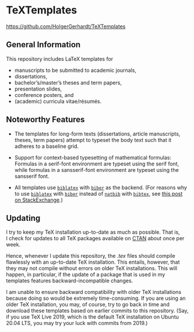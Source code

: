 # TeXTemplates
https://github.com/HolgerGerhardt/TeXTemplates


## General Information

This repository includes LaTeX templates for

* manuscripts to be submitted to academic journals,
* dissertations,
* bachelor’s/master’s theses and term papers,
* presentation slides,
* conference posters, and
* (academic) curricula vitae/résumés.


## Noteworthy Features

* The templates for long-form texts (dissertations, article manuscripts, theses, term papers) attempt to typeset the body text such that it adheres to a baseline grid.

* Support for context-based typesetting of mathematical formulas: Formulas in a serif-font environment are typeset using the serif font, while formulas in a sansserif-font environment are typeset using the sansserif font.

* All templates use [`biblatex`](https://ctan.org/pkg/biblatex) with [`biber`](https://ctan.org/pkg/biber) as the backend. (For reasons why to use [`biblatex`](https://ctan.org/pkg/biblatex) with [`biber`](https://ctan.org/pkg/biber) instead of [`natbib`](https://ctan.org/pkg/natbib) with [`bibtex`](https://ctan.org/pkg/bibtex), see [this post on StackExchange](https://tex.stackexchange.com/questions/25701/bibtex-vs-biber-and-biblatex-vs-natbib/25702#25702).)


## Updating

I&nbsp;try to keep my TeX installation up-to-date as much as possible. That is, I&nbsp;check for updates to all TeX packages available on [CTAN](https://ctan.org) about once per week.

Hence, whenever I&nbsp;update this repository, the *.tex* files should compile flawlessly with an up-to-date TeX installation. This entails, however, that they may not compile without errors on older TeX installations. This will happen, in particular, if the update of a&nbsp;package that is used in my templates features backward-incompatible changes.

I&nbsp;am unable to ensure backward compatibility with older TeX installations because doing so would be extremely time-consuming. If you are using an older TeX installation, you may, of course, try to go back in time and download these templates based on earlier commits to this repository. (Say, if you use TeX Live 2019, which is the default TeX installation on Ubuntu 20.04&nbsp;LTS, you may try your luck with commits from 2019.)
